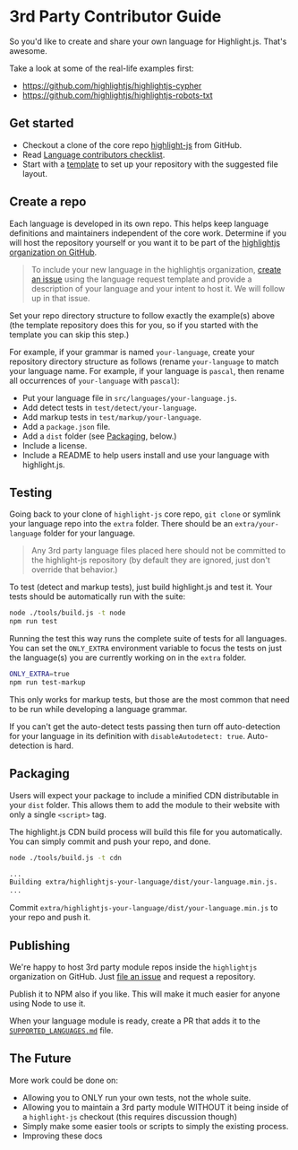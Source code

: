 # 3rd Party Contributor Guide

So you'd like to create and share your own language for Highlight.js.  That's awesome.

Take a look at some of the real-life examples first:

- https://github.com/highlightjs/highlightjs-cypher
- https://github.com/highlightjs/highlightjs-robots-txt

## Get started

- Checkout a clone of the core repo [highlight-js](https://github.com/highlightjs/highlightjs) from GitHub.
- Read [Language contributors checklist](https://highlightjs.readthedocs.io/en/latest/language-contribution.html).
- Start with a [template](https://github.com/highlightjs/highlightjs-language-template) to set up your repository with the suggested file layout.

## Create a repo

Each language is developed in its own repo. This helps keep language definitions and maintainers independent of the core work.
Determine if you will host the repository yourself or you want it to be part of the [highlightjs organization on GitHub](https://github.com/highlightjs).

> To include your new language in the highlightjs organization, [create an issue](https://github.com/highlightjs/highlight.js/issues/new/choose) using the language request template and provide a description of your language and your intent to host it. We will follow up in that issue.

Set your repo directory structure to follow exactly the example(s) above (the template repository does this for you, so if you started with the template you can skip this step.)

For example, if your grammar is named `your-language`, create your repository directory structure as follows (rename `your-language` to match your language name. For example, if your language is `pascal`, then rename all occurrences of `your-language` with `pascal`):

- Put your language file in `src/languages/your-language.js`.
- Add detect tests in `test/detect/your-language`.
- Add markup tests in `test/markup/your-language`.
- Add a `package.json` file.
- Add a `dist` folder (see [Packaging](#packaging), below.)
- Include a license.
- Include a README to help users install and use your language with highlight.js.

## Testing

Going back to your clone of `highlight-js` core repo, `git clone` or symlink your language repo into the `extra` folder. There should be an `extra/your-language` folder for your language.

> Any 3rd party language files placed here should not be committed to the highlight-js repository (by default they are ignored, just don't override that behavior.)

To test (detect and markup tests), just build highlight.js and test it.  Your tests should be automatically run with the suite:

```bash
node ./tools/build.js -t node
npm run test
```

Running the test this way runs the complete suite of tests for all languages. You can set the `ONLY_EXTRA` environment variable to focus the tests on just the language(s) you are currently working on in the `extra` folder.

```bash
ONLY_EXTRA=true
npm run test-markup
```

This only works for markup tests, but those are the most common that need to be run while developing a language grammar.

If you can't get the auto-detect tests passing then turn off auto-detection for your language in its definition with `disableAutodetect: true`.  Auto-detection is hard.

## Packaging

Users will expect your package to include a minified CDN distributable in your `dist` folder. This allows them to add the module to their website with only a single `<script>` tag.

The highlight.js CDN build process will build this file for you automatically. You can simply commit and push your repo, and done.

```bash
node ./tools/build.js -t cdn

...
Building extra/highlightjs-your-language/dist/your-language.min.js.
...
```

Commit `extra/highlightjs-your-language/dist/your-language.min.js` to your repo and push it.

## Publishing

We're happy to host 3rd party module repos inside the `highlightjs` organization on GitHub.  Just [file an issue](https://github.com/highlightjs/highlight.js/issues/new/choose) and request a repository.

Publish it to NPM also if you like. This will make it much easier for anyone using Node to use it.

When your language module is ready, create a PR that adds it to the [`SUPPORTED_LANGUAGES.md`](https://github.com/highlightjs/highlight.js/blob/main/SUPPORTED_LANGUAGES.md) file.

## The Future

More work could be done on:

- Allowing you to ONLY run your own tests, not the whole suite.
- Allowing you to maintain a 3rd party module WITHOUT it being inside of a `highlight-js` checkout (this requires discussion though)
- Simply make some easier tools or scripts to simply the existing process.
- Improving these docs
